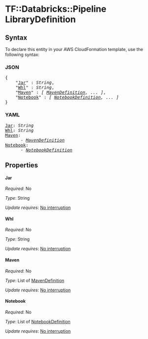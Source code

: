 # TF::Databricks::Pipeline LibraryDefinition

## Syntax

To declare this entity in your AWS CloudFormation template, use the following syntax:

### JSON

<pre>
{
    "<a href="#jar" title="Jar">Jar</a>" : <i>String</i>,
    "<a href="#whl" title="Whl">Whl</a>" : <i>String</i>,
    "<a href="#maven" title="Maven">Maven</a>" : <i>[ <a href="mavendefinition.md">MavenDefinition</a>, ... ]</i>,
    "<a href="#notebook" title="Notebook">Notebook</a>" : <i>[ <a href="notebookdefinition.md">NotebookDefinition</a>, ... ]</i>
}
</pre>

### YAML

<pre>
<a href="#jar" title="Jar">Jar</a>: <i>String</i>
<a href="#whl" title="Whl">Whl</a>: <i>String</i>
<a href="#maven" title="Maven">Maven</a>: <i>
      - <a href="mavendefinition.md">MavenDefinition</a></i>
<a href="#notebook" title="Notebook">Notebook</a>: <i>
      - <a href="notebookdefinition.md">NotebookDefinition</a></i>
</pre>

## Properties

#### Jar

_Required_: No

_Type_: String

_Update requires_: [No interruption](https://docs.aws.amazon.com/AWSCloudFormation/latest/UserGuide/using-cfn-updating-stacks-update-behaviors.html#update-no-interrupt)

#### Whl

_Required_: No

_Type_: String

_Update requires_: [No interruption](https://docs.aws.amazon.com/AWSCloudFormation/latest/UserGuide/using-cfn-updating-stacks-update-behaviors.html#update-no-interrupt)

#### Maven

_Required_: No

_Type_: List of <a href="mavendefinition.md">MavenDefinition</a>

_Update requires_: [No interruption](https://docs.aws.amazon.com/AWSCloudFormation/latest/UserGuide/using-cfn-updating-stacks-update-behaviors.html#update-no-interrupt)

#### Notebook

_Required_: No

_Type_: List of <a href="notebookdefinition.md">NotebookDefinition</a>

_Update requires_: [No interruption](https://docs.aws.amazon.com/AWSCloudFormation/latest/UserGuide/using-cfn-updating-stacks-update-behaviors.html#update-no-interrupt)

